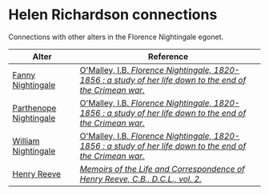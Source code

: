 # Helen Richardson connections
Connections with other alters in the Florence Nightingale egonet.

| Alter  | Reference|
| ------------- |------------- |
|[Fanny Nightingale](https://github.com/altealo/FNTest/blob/master/AltersReferences/FannyNightingale.md)|[O'Malley, I.B. *Florence Nightingale, 1820-1856 : a study of her life down to the end of the Crimean war.*](https://archive.org/stream/florencenighting00omal/florencenighting00omal_djvu.txt)|
|[Parthenope Nightingale](https://github.com/altealo/FNTest/blob/master/AltersReferences/ParthenopeNightingale.md)|[O'Malley, I.B. *Florence Nightingale, 1820-1856 : a study of her life down to the end of the Crimean war.*](https://archive.org/stream/florencenighting00omal/florencenighting00omal_djvu.txt)|
|[William Nightingale](https://github.com/altealo/FNTest/blob/master/AltersReferences/WilliamNightingale.md)|[O'Malley, I.B. *Florence Nightingale, 1820-1856 : a study of her life down to the end of the Crimean war.*](https://archive.org/stream/florencenighting00omal/florencenighting00omal_djvu.txt)|
|[Henry Reeve](https://github.com/altealo/FNTest/blob/master/AltersReferences/HenryReeve.md)|[*Memoirs of the Life and Correspondence of Henry Reeve, C.B., D.C.L., vol. 2.*](https://books.google.co.uk/books?id=ztBaDwAAQBAJ&pg=PA134&lpg=PA134)|
